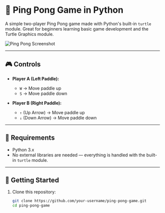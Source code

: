 # 🏓 Ping Pong Game in Python

A simple two-player Ping Pong game made with Python's built-in `turtle` module. Great for beginners learning basic game development and the Turtle Graphics module.

![Ping Pong Screenshot](screenshot.png) <!-- Replace or remove this if you don't have a screenshot -->

---

## 🎮 Controls

- **Player A (Left Paddle):**
  - `W` → Move paddle up  
  - `S` → Move paddle down

- **Player B (Right Paddle):**
  - `↑` (Up Arrow) → Move paddle up  
  - `↓` (Down Arrow) → Move paddle down

---

## 🧱 Requirements

- Python 3.x  
- No external libraries are needed — everything is handled with the built-in `turtle` module.

---

## 🚀 Getting Started

1. Clone this repository:

   ```bash
   git clone https://github.com/your-username/ping-pong-game.git
   cd ping-pong-game
